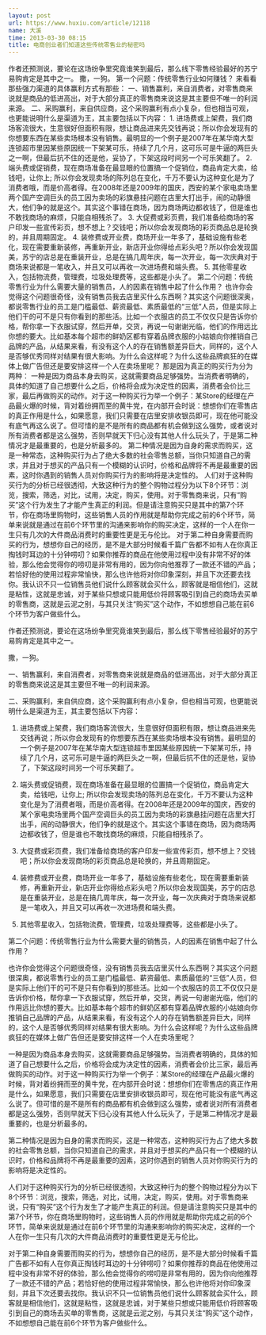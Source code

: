 ```yaml
---
layout: post
url: https://www.huxiu.com/article/12118
name: 大溪
time: 2013-03-30 08:15
title: 电商创业者们知道这些传统零售业的秘密吗
---
```

作者还预测说，要论在这场纷争里究竟谁笑到最后，那么线下零售经验最好的苏宁易购肯定是其中之一。 撒，一狗。 第一个问题：传统零售行业如何赚钱？ 来看看那些强力渠道的具体赢利方式有那些： 一、销售赢利，来自消费者，对零售商来说就是商品的低进高出，对于大部分真正的零售商来说这是其主要但不唯一的利润来源。 二、采购赢利，来自供应商，这个采购赢利有点小复杂，但也相当可观，也更能说明什么是渠道为王，其主要包括以下内容： 1. 进场费或上架费，我们商场客流很大，生意很好但面积有限，想让商品进来先交钱再说；所以你会发现有的你想要东西在某些卖场根本没有销售。最明显的一个例子是2007年在某华南大型连锁超市里因某些原因统一下架某可乐，持续了几个月，这可乐可是牛逼的两巨头之一啊，但最后抗不住的还是他，妥协了，下架这段时间另一个可乐笑翻了。 2. 端头费或促销费，现在商场准备在最显眼的位置搞一个促销位，商品肯定大卖，给钱吧，让你上; 所以你会发现卖场的陈列总在变化，千万不要认为这种变化是为了消费者哦，而是价高者得。在2008年还是2009年的国庆，西安的某个家电卖场里两个国产空调巨头的员工因为卖场的彩旗悬挂问题在店里大打出手，闹的动静很大，他们争的就是这个。其实这个事错在商场，因为商场两边都收钱了，但是谁也不敢找商场的麻烦，只能自相残杀了。 3. 大促费或彩页费，我们准备给商场的客户印发一些宣传彩页，想不想上？交钱吧；所以你会发现商场的彩页商品总是轮换的，并且周期固定。 4. 装修费或开业费，商场开业一年多了，基础设施有些老化，现在需要重新装修，再重新开业，新店开业你得给点彩头吧？所以你会发现国美，苏宁的店总是在重装开业，总是在搞几周年庆，每一次开业，每一次庆典对于商场来说都是一笔收入，并且又可以再收一次进场费和端头费。 5. 其他零星收入，包括物流费，管理费，垃圾处理费等，这些都是小头了。 第二个问题：传统零售行业为什么需要大量的销售员，人的因素在销售中起了什么作用？ 也许你会觉得这个问题很奇怪，没有销售员我去店里买什么东西啊？其实这个问题很深奥，都说零售行业的员工是门槛最低、薪资最低、素质最低的“三低”人员，但是实际上他们干的可不是只有你看到的那些活。比如一个衣服店的员工不仅仅只是告诉你价格，帮你拿一下衣服试穿，然后开单，交货，再说一句谢谢光临，他们的作用远比你想的要大。比如基本每个超市的鲜奶区都有穿着品牌衣服的小姑娘向你推销自己品牌的产品，从结果来看，有没有这个人的存在销售额差异巨大，同样的，这个人是否够优秀同样对结果有很大影响。为什么会这样呢？为什么这些品牌疯狂的在媒体上做广告但还是要安排这样一个人在卖场里呢？ 那是因为真正的购买行为分为两种： 一种是因为商品本身去购买，这就需要商品足够强势。当消费者明确的，具体的知道了自己想要什么之后，价格将会成为决定性的因素，消费者会价比三家，最后再做购买的动作。对于这一种购买行为举一个例子：某Store的经理在产品最火爆的时候，背对着纷拥而至的黄牛党，在内部开会时说：想想你们在零售店的真正作用是什么，如果愿意，我们只需要在店里安排收银员即可，现在他可能没有底气再这么说了。但可惜的是不是所有的商品都有机会做到这么强势，或者说对所有消费者都是这么强势，否则早就天下归心没有其他人什么玩头了，于是第二种情况才是最重要的，也是分析最多的。 第二种情况是因为自身的需求而购买，这是一种常态，这种购买行为占了绝大多数的社会零售总额，当你只知道自己的需求，并且对于想买的产品只有一个模糊的认识时，价格和品牌将不再是最重要的因素，这时你遇到的销售人员对你购买行为的影响将是决定性的。 人们对于这种购买行为的分析已经很透彻，大致这种行为的整个购物过程分为以下8个环节：浏览，搜索，筛选，对比，试用，决定，购买，使用。对于零售商来说，只有“购买”这个行为发生了才能产生真正的利润。但是请注意购买只是其中的第7个环节，你在商场里购物时，这些销售人员的作用就是帮助你完成之前的6个环节，简单来说就是通过在前6个环节里的沟通来影响你的购买决定，这样的一个人在你一生只有几次的大件商品消费时的重要性更是无与伦比。 对于第二种自身需要而购买的行为，想想你自己的经历，是不是大部分时候看千篇广告都不如有人在你真正掏钱时耳边的十分钟唠叨？如果你推荐的商品在他使用过程中没有非常不好的体验，那么他会觉得你的唠叨是非常有用的，因为你向他推荐了一款还不错的产品；若恰好他的使用过程非常愉快，那么也许他将对你印象深刻，并且下次还要去找你。我认识不只一位销售员他们说什么顾客就会买什么，顾客就是相信他们，这就是粘性，这就是忠诚，对于某些只想或只能用低价将顾客吸引到自己的商场去买单的零售商，这就是云泥之别，与其只关注“购买”这个动作，不如想想自己能在前6个环节为客户做些什么。

作者还预测说，要论在这场纷争里究竟谁笑到最后，那么线下零售经验最好的苏宁易购肯定是其中之一。

撒，一狗。

一、销售赢利，来自消费者，对零售商来说就是商品的低进高出，对于大部分真正的零售商来说这是其主要但不唯一的利润来源。

二、采购赢利，来自供应商，这个采购赢利有点小复杂，但也相当可观，也更能说明什么是渠道为王，其主要包括以下内容：

1. 进场费或上架费，我们商场客流很大，生意很好但面积有限，想让商品进来先交钱再说；所以你会发现有的你想要东西在某些卖场根本没有销售。最明显的一个例子是2007年在某华南大型连锁超市里因某些原因统一下架某可乐，持续了几个月，这可乐可是牛逼的两巨头之一啊，但最后抗不住的还是他，妥协了，下架这段时间另一个可乐笑翻了。

2. 端头费或促销费，现在商场准备在最显眼的位置搞一个促销位，商品肯定大卖，给钱吧，让你上; 所以你会发现卖场的陈列总在变化，千万不要认为这种变化是为了消费者哦，而是价高者得。在2008年还是2009年的国庆，西安的某个家电卖场里两个国产空调巨头的员工因为卖场的彩旗悬挂问题在店里大打出手，闹的动静很大，他们争的就是这个。其实这个事错在商场，因为商场两边都收钱了，但是谁也不敢找商场的麻烦，只能自相残杀了。

3. 大促费或彩页费，我们准备给商场的客户印发一些宣传彩页，想不想上？交钱吧；所以你会发现商场的彩页商品总是轮换的，并且周期固定。

4. 装修费或开业费，商场开业一年多了，基础设施有些老化，现在需要重新装修，再重新开业，新店开业你得给点彩头吧？所以你会发现国美，苏宁的店总是在重装开业，总是在搞几周年庆，每一次开业，每一次庆典对于商场来说都是一笔收入，并且又可以再收一次进场费和端头费。

5. 其他零星收入，包括物流费，管理费，垃圾处理费等，这些都是小头了。

第二个问题：传统零售行业为什么需要大量的销售员，人的因素在销售中起了什么作用？

也许你会觉得这个问题很奇怪，没有销售员我去店里买什么东西啊？其实这个问题很深奥，都说零售行业的员工是门槛最低、薪资最低、素质最低的“三低”人员，但是实际上他们干的可不是只有你看到的那些活。比如一个衣服店的员工不仅仅只是告诉你价格，帮你拿一下衣服试穿，然后开单，交货，再说一句谢谢光临，他们的作用远比你想的要大。比如基本每个超市的鲜奶区都有穿着品牌衣服的小姑娘向你推销自己品牌的产品，从结果来看，有没有这个人的存在销售额差异巨大，同样的，这个人是否够优秀同样对结果有很大影响。为什么会这样呢？为什么这些品牌疯狂的在媒体上做广告但还是要安排这样一个人在卖场里呢？

一种是因为商品本身去购买，这就需要商品足够强势。当消费者明确的，具体的知道了自己想要什么之后，价格将会成为决定性的因素，消费者会价比三家，最后再做购买的动作。对于这一种购买行为举一个例子：某Store的经理在产品最火爆的时候，背对着纷拥而至的黄牛党，在内部开会时说：想想你们在零售店的真正作用是什么，如果愿意，我们只需要在店里安排收银员即可，现在他可能没有底气再这么说了。但可惜的是不是所有的商品都有机会做到这么强势，或者说对所有消费者都是这么强势，否则早就天下归心没有其他人什么玩头了，于是第二种情况才是最重要的，也是分析最多的。

第二种情况是因为自身的需求而购买，这是一种常态，这种购买行为占了绝大多数的社会零售总额，当你只知道自己的需求，并且对于想买的产品只有一个模糊的认识时，价格和品牌将不再是最重要的因素，这时你遇到的销售人员对你购买行为的影响将是决定性的。

人们对于这种购买行为的分析已经很透彻，大致这种行为的整个购物过程分为以下8个环节：浏览，搜索，筛选，对比，试用，决定，购买，使用。对于零售商来说，只有“购买”这个行为发生了才能产生真正的利润。但是请注意购买只是其中的第7个环节，你在商场里购物时，这些销售人员的作用就是帮助你完成之前的6个环节，简单来说就是通过在前6个环节里的沟通来影响你的购买决定，这样的一个人在你一生只有几次的大件商品消费时的重要性更是无与伦比。

对于第二种自身需要而购买的行为，想想你自己的经历，是不是大部分时候看千篇广告都不如有人在你真正掏钱时耳边的十分钟唠叨？如果你推荐的商品在他使用过程中没有非常不好的体验，那么他会觉得你的唠叨是非常有用的，因为你向他推荐了一款还不错的产品；若恰好他的使用过程非常愉快，那么也许他将对你印象深刻，并且下次还要去找你。我认识不只一位销售员他们说什么顾客就会买什么，顾客就是相信他们，这就是粘性，这就是忠诚，对于某些只想或只能用低价将顾客吸引到自己的商场去买单的零售商，这就是云泥之别，与其只关注“购买”这个动作，不如想想自己能在前6个环节为客户做些什么。

